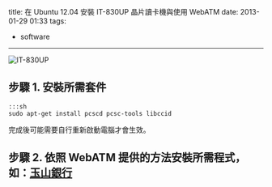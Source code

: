 title: 在 Ubuntu 12.04 安裝 IT-830UP 晶片讀卡機與使用 WebATM
date: 2013-01-29 01:33
tags:
- software
---

![IT-830UP](http://www.ittec.com.tw/images/IT-830UP%28DM%29.jpg)

## 步驟 1. 安裝所需套件
    :::sh
    sudo apt-get install pcscd pcsc-tools libccid

完成後可能需要自行重新啟動電腦才會生效。

## 步驟 2. 依照 WebATM 提供的方法安裝所需程式，如：[玉山銀行](http://netbank.esunbank.com.tw/webatm/Q&A_016.htm#01)

